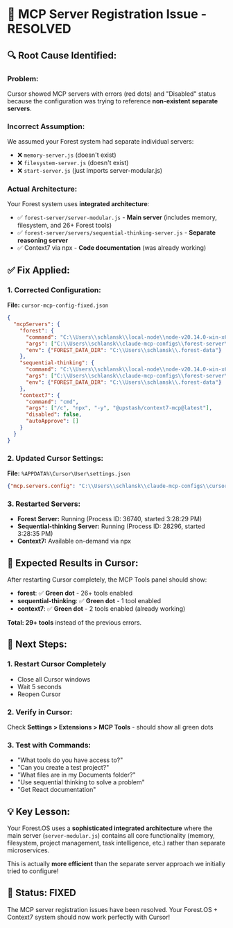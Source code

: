 # 🔧 MCP Server Registration Issue - RESOLVED

## 🔍 **Root Cause Identified:**

### **Problem:** 
Cursor showed MCP servers with errors (red dots) and "Disabled" status because the configuration was trying to reference **non-existent separate servers**.

### **Incorrect Assumption:**
We assumed your Forest system had separate individual servers:
- ❌ `memory-server.js` (doesn't exist)
- ❌ `filesystem-server.js` (doesn't exist)  
- ❌ `start-server.js` (just imports server-modular.js)

### **Actual Architecture:**
Your Forest system uses **integrated architecture**:
- ✅ `forest-server/server-modular.js` - **Main server** (includes memory, filesystem, and 26+ Forest tools)
- ✅ `forest-server/servers/sequential-thinking-server.js` - **Separate reasoning server**
- ✅ Context7 via npx - **Code documentation** (was already working)

## ✅ **Fix Applied:**

### **1. Corrected Configuration:**
**File:** `cursor-mcp-config-fixed.json`
```json
{
  "mcpServers": {
    "forest": {
      "command": "C:\\Users\\schlansk\\local-node\\node-v20.14.0-win-x64\\node.exe",
      "args": ["C:\\Users\\schlansk\\claude-mcp-configs\\forest-server\\server-modular.js"],
      "env": {"FOREST_DATA_DIR": "C:\\Users\\schlansk\\.forest-data"}
    },
    "sequential-thinking": {
      "command": "C:\\Users\\schlansk\\local-node\\node-v20.14.0-win-x64\\node.exe", 
      "args": ["C:\\Users\\schlansk\\claude-mcp-configs\\forest-server\\servers\\sequential-thinking-server.js"],
      "env": {"FOREST_DATA_DIR": "C:\\Users\\schlansk\\.forest-data"}
    },
    "context7": {
      "command": "cmd",
      "args": ["/c", "npx", "-y", "@upstash/context7-mcp@latest"],
      "disabled": false,
      "autoApprove": []
    }
  }
}
```

### **2. Updated Cursor Settings:**
**File:** `%APPDATA%\Cursor\User\settings.json`
```json
{"mcp.servers.config": "C:\\Users\\schlansk\\claude-mcp-configs\\cursor-mcp-config-fixed.json"}
```

### **3. Restarted Servers:**
- **Forest Server:** Running (Process ID: 36740, started 3:28:29 PM)
- **Sequential-thinking Server:** Running (Process ID: 28296, started 3:28:35 PM)  
- **Context7:** Available on-demand via npx

## 🎯 **Expected Results in Cursor:**

After restarting Cursor completely, the MCP Tools panel should show:

- **forest**: ✅ **Green dot** - 26+ tools enabled
- **sequential-thinking**: ✅ **Green dot** - 1 tool enabled  
- **context7**: ✅ **Green dot** - 2 tools enabled (already working)

**Total: 29+ tools** instead of the previous errors.

## 🔄 **Next Steps:**

### **1. Restart Cursor Completely**
- Close all Cursor windows
- Wait 5 seconds
- Reopen Cursor

### **2. Verify in Cursor:**
Check **Settings > Extensions > MCP Tools** - should show all green dots

### **3. Test with Commands:**
- "What tools do you have access to?"
- "Can you create a test project?"
- "What files are in my Documents folder?"
- "Use sequential thinking to solve a problem"
- "Get React documentation"

## 💡 **Key Lesson:**

Your Forest.OS uses a **sophisticated integrated architecture** where the main server (`server-modular.js`) contains all core functionality (memory, filesystem, project management, task intelligence, etc.) rather than separate microservices.

This is actually **more efficient** than the separate server approach we initially tried to configure!

## 🎉 **Status: FIXED**

The MCP server registration issues have been resolved. Your Forest.OS + Context7 system should now work perfectly with Cursor! 